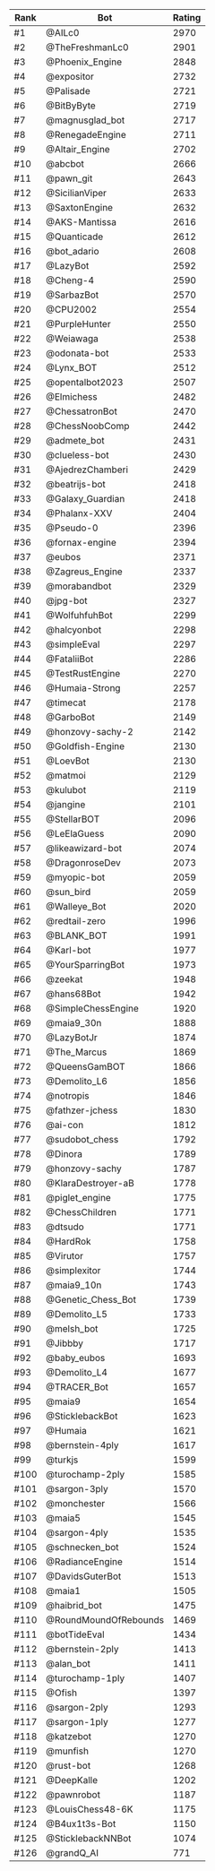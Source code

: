 Rank|Bot|Rating
---|---|---
#1|@AILc0|2970
#2|@TheFreshmanLc0|2901
#3|@Phoenix_Engine|2848
#4|@expositor|2732
#5|@Palisade|2721
#6|@BitByByte|2719
#7|@magnusglad_bot|2717
#8|@RenegadeEngine|2711
#9|@Altair_Engine|2702
#10|@abcbot|2666
#11|@pawn_git|2643
#12|@SicilianViper|2633
#13|@SaxtonEngine|2632
#14|@AKS-Mantissa|2616
#15|@Quanticade|2612
#16|@bot_adario|2608
#17|@LazyBot|2592
#18|@Cheng-4|2590
#19|@SarbazBot|2570
#20|@CPU2002|2554
#21|@PurpleHunter|2550
#22|@Weiawaga|2538
#23|@odonata-bot|2533
#24|@Lynx_BOT|2512
#25|@opentalbot2023|2507
#26|@Elmichess|2482
#27|@ChessatronBot|2470
#28|@ChessNoobComp|2442
#29|@admete_bot|2431
#30|@clueless-bot|2430
#31|@AjedrezChamberi|2429
#32|@beatrijs-bot|2418
#33|@Galaxy_Guardian|2418
#34|@Phalanx-XXV|2404
#35|@Pseudo-0|2396
#36|@fornax-engine|2394
#37|@eubos|2371
#38|@Zagreus_Engine|2337
#39|@morabandbot|2329
#40|@jpg-bot|2327
#41|@WolfuhfuhBot|2299
#42|@halcyonbot|2298
#43|@simpleEval|2297
#44|@FataliiBot|2286
#45|@TestRustEngine|2270
#46|@Humaia-Strong|2257
#47|@timecat|2178
#48|@GarboBot|2149
#49|@honzovy-sachy-2|2142
#50|@Goldfish-Engine|2130
#51|@LoevBot|2130
#52|@matmoi|2129
#53|@kulubot|2119
#54|@jangine|2101
#55|@StellarBOT|2096
#56|@LeElaGuess|2090
#57|@likeawizard-bot|2074
#58|@DragonroseDev|2073
#59|@myopic-bot|2059
#60|@sun_bird|2059
#61|@Walleye_Bot|2020
#62|@redtail-zero|1996
#63|@BLANK_BOT|1991
#64|@Karl-bot|1977
#65|@YourSparringBot|1973
#66|@zeekat|1948
#67|@hans68Bot|1942
#68|@SimpleChessEngine|1920
#69|@maia9_30n|1888
#70|@LazyBotJr|1874
#71|@The_Marcus|1869
#72|@QueensGamBOT|1866
#73|@Demolito_L6|1856
#74|@notropis|1846
#75|@fathzer-jchess|1830
#76|@ai-con|1812
#77|@sudobot_chess|1792
#78|@Dinora|1789
#79|@honzovy-sachy|1787
#80|@KlaraDestroyer-aB|1778
#81|@piglet_engine|1775
#82|@ChessChildren|1771
#83|@dtsudo|1771
#84|@HardRok|1758
#85|@Virutor|1757
#86|@simplexitor|1744
#87|@maia9_10n|1743
#88|@Genetic_Chess_Bot|1739
#89|@Demolito_L5|1733
#90|@melsh_bot|1725
#91|@Jibbby|1717
#92|@baby_eubos|1693
#93|@Demolito_L4|1677
#94|@TRACER_Bot|1657
#95|@maia9|1654
#96|@SticklebackBot|1623
#97|@Humaia|1621
#98|@bernstein-4ply|1617
#99|@turkjs|1599
#100|@turochamp-2ply|1585
#101|@sargon-3ply|1570
#102|@monchester|1566
#103|@maia5|1545
#104|@sargon-4ply|1535
#105|@schnecken_bot|1524
#106|@RadianceEngine|1514
#107|@DavidsGuterBot|1513
#108|@maia1|1505
#109|@haibrid_bot|1475
#110|@RoundMoundOfRebounds|1469
#111|@botTideEval|1434
#112|@bernstein-2ply|1413
#113|@alan_bot|1411
#114|@turochamp-1ply|1407
#115|@Ofish|1397
#116|@sargon-2ply|1293
#117|@sargon-1ply|1277
#118|@katzebot|1270
#119|@munfish|1270
#120|@rust-bot|1268
#121|@DeepKalle|1202
#122|@pawnrobot|1187
#123|@LouisChess48-6K|1175
#124|@B4ux1t3s-Bot|1150
#125|@SticklebackNNBot|1074
#126|@grandQ_AI|771
